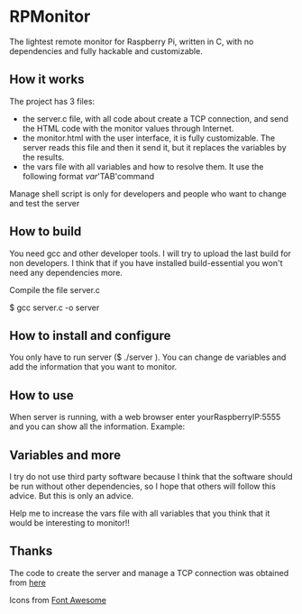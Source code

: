 # RPMonitor
The lightest remote monitor for Raspberry Pi, written in C, with no dependencies and fully hackable and customizable.

## How it works

The project has 3 files:
* the server.c file, with all code about create a TCP connection, and send the HTML code with the monitor values through Internet.
* the monitor.html with the user interface, it is fully customizable. The server reads this file and then it send it, but it replaces the variables by the results.
* the vars file with all variables and how to resolve them. It use the following format $var$'TAB'command

Manage shell script is only for developers and people who want to change and test the server

## How to build

You need gcc and other developer tools. I will try to upload the last build for non developers. I think that if you have installed build-essential you won't need any dependencies more.

Compile the file server.c

$ gcc server.c -o server

## How to install and configure

You only have to run server ($ ./server ). You can change de variables and add the information that you want to monitor.

## How to use

When server is running, with a web browser enter yourRaspberryIP:5555 and you can show all the information. Example:

## Variables and more

I try do not use third party software because I think that the software should be run without other dependencies, so I hope that others will follow this advice. But this is only an advice.

Help me to increase the vars file with all variables that you think that it would be interesting to monitor!!

## Thanks

The code to create the server and manage a TCP connection was obtained from [here](http://www.kumanov.com/docs/prog/Advanced%20Systems%20Programming%20And%20Real%20-%20Time%20Systems%20&%20Real-%20Time%20Operating%20Systems%20And%20Device%20Programming/RTGIF031.HTM)

Icons from [Font Awesome](http://fortawesome.github.io/Font-Awesome/)
